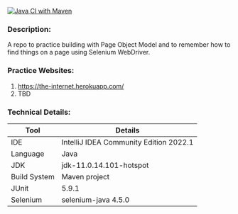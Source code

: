 [![Java CI with Maven](https://github.com/stuling/SeJunitMavenPractice/actions/workflows/maven.yml/badge.svg)](https://github.com/stuling/SeJunitMavenPractice/actions/workflows/maven.yml)

### Description:
A repo to practice building with Page Object Model and to remember how to find things on a page using Selenium WebDriver.


### Practice Websites:
1. https://the-internet.herokuapp.com/
2. TBD


### Technical Details:
| Tool         | Details                                |
|--------------|----------------------------------------|
| IDE          | IntelliJ IDEA Community Edition 2022.1 |
| Language     | Java                                   |
| JDK          | jdk-11.0.14.101-hotspot                |
| Build System | Maven project                          |
| JUnit        | 5.9.1                                  |
| Selenium     | selenium-java 4.5.0                    |
